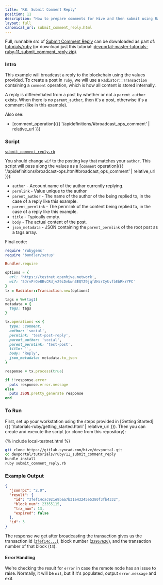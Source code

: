 ```yaml
---
title: 'RB: Submit Comment Reply'
position: 11
description: "How to prepare comments for Hive and then submit using Radiator."
layout: full
canonical_url: submit_comment_reply.html
---
```

Full, runnable src of [Submit Comment Reply](https://gitlab.syncad.com/hive/devportal/-/tree/master/tutorials/ruby/11_submit_comment_reply) can be downloaded as part of: [tutorials/ruby](https://gitlab.syncad.com/hive/devportal/-/tree/master/tutorials/ruby) (or download just this tutorial: [devportal-master-tutorials-ruby-11_submit_comment_reply.zip](https://gitlab.syncad.com/hive/devportal/-/archive/master/devportal-master.zip?path=tutorials/ruby/11_submit_comment_reply)).

### Intro

This example will broadcast a reply to the blockchain using the values provided.  To create a post in `ruby`, we will use a `Radiator::Transaction` containing a `comment` operation, which is how all content is stored internally.

A reply is differentiated from a post by whether or not a `parent_author` exists. When there is no `parent_author`, then it's a post, otherwise it's a comment (like in this example).

Also see:
* [comment_operation]({{ '/apidefinitions/#broadcast_ops_comment' | relative_url }})

### Script

[`submit_comment_reply.rb`](https://gitlab.syncad.com/hive/devportal/-/blob/master/tutorials/ruby/11_submit_comment_reply/submit_comment_reply.rb)

You should change `wif` to the posting key that matches your `author`.  This script will pass along the values as a [`comment` operation]({{ '/apidefinitions/broadcast-ops.html#broadcast_ops_comment' | relative_url }}):

* `author` - Account name of the author currently replying.
* `permlink` - Value unique to the author 
* `parent_author` - The name of the author of the being replied to, in the case of a reply like this example.
* `parent_permlink` - The permlink of the content being replied to, in the case of a reply like this example.
* `title` - Typically empty.
* `body` - The actual content of the post.
* `json_metadata` - JSON containing the `parent_permlink` of the root post as a tags array.

Final code:

```ruby
require 'rubygems'
require 'bundler/setup'

Bundler.require

options = {
  url: 'https://testnet.openhive.network',
  wif: '5JrvPrQeBBvCRdjv29iDvkwn3EQYZ9jqfAHzrCyUvfbEbRkrYFC'
}
tx = Radiator::Transaction.new(options)

tags = %w(tag1)
metadata = {
  tags: tags
}

tx.operations << {
  type: :comment,
  author: 'social',
  permlink: 'test-post-reply',
  parent_author: 'social',
  parent_permlink: 'test-post',
  title: '',
  body: 'Reply',
  json_metadata: metadata.to_json
}

response = tx.process(true)

if !!response.error
  puts response.error.message
else
  puts JSON.pretty_generate response
end

```

### To Run

First, set up your workstation using the steps provided in [Getting Started]({{ '/tutorials-ruby/getting_started.html' | relative_url }}).  Then you can create and execute the script (or clone from this repository):

{% include local-testnet.html %}

```bash
git clone https://gitlab.syncad.com/hive/devportal.git
cd devportal/tutorials/ruby/11_submit_comment_reply
bundle install
ruby submit_comment_reply.rb
```

### Example Output

```json
{
  "jsonrpc": "2.0",
  "result": {
    "id": "3fef14cac921e9baa7b31e43245e5380f3fb4332",
    "block_num": 23355115,
    "trx_num": 13,
    "expired": false
  },
  "id": 3
}
```

The response we get after broadcasting the transaction gives us the transaction id ([`3fef14c...`](https://hiveblocks.com/tx/3fef14cac921e9baa7b31e43245e5380f3fb4332)), block number ([`22867626`](https://hiveblocks.com/b/23355115)), and the transaction number of that block (`13`).

#### Error Handling

We're checking the result for `error` in case the remote node has an issue to raise.  Normally, it will be `nil`, but if it's populated, output `error.message` and exit.
